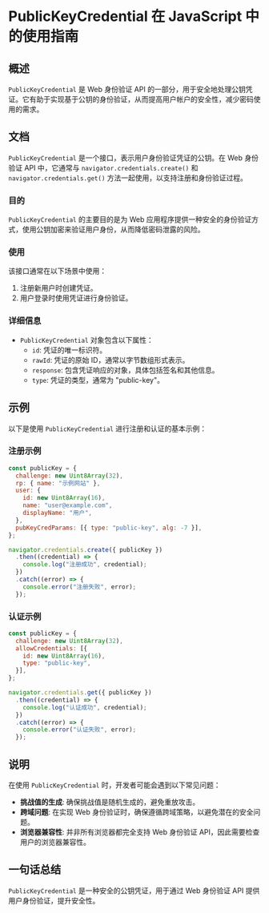 <!--
Meta Description: # PublicKeyCredential 在 JavaScript 中的使用指南 ## 概述 `PublicKeyCredential` 是 Web 身份验证 API 的一部分，用于安全地处理公钥凭证。它有助于实现基于公钥的身份验证，从而提高用户帐户的安全性，减少密码使用的需求。 ## 文档 `P...
Meta Keywords: publickeycredential, web, error, 身份验证, api
-->

# PublicKeyCredential 在 JavaScript 中的使用指南

## 概述
`PublicKeyCredential` 是 Web 身份验证 API 的一部分，用于安全地处理公钥凭证。它有助于实现基于公钥的身份验证，从而提高用户帐户的安全性，减少密码使用的需求。

## 文档
`PublicKeyCredential` 是一个接口，表示用户身份验证凭证的公钥。在 Web 身份验证 API 中，它通常与 `navigator.credentials.create()` 和 `navigator.credentials.get()` 方法一起使用，以支持注册和身份验证过程。

### 目的
`PublicKeyCredential` 的主要目的是为 Web 应用程序提供一种安全的身份验证方式，使用公钥加密来验证用户身份，从而降低密码泄露的风险。

### 使用
该接口通常在以下场景中使用：
1. 注册新用户时创建凭证。
2. 用户登录时使用凭证进行身份验证。

### 详细信息
- `PublicKeyCredential` 对象包含以下属性：
  - `id`: 凭证的唯一标识符。
  - `rawId`: 凭证的原始 ID，通常以字节数组形式表示。
  - `response`: 包含凭证响应的对象，具体包括签名和其他信息。
  - `type`: 凭证的类型，通常为 "public-key"。

## 示例
以下是使用 `PublicKeyCredential` 进行注册和认证的基本示例：

### 注册示例
```javascript
const publicKey = {
  challenge: new Uint8Array(32),
  rp: { name: "示例网站" },
  user: {
    id: new Uint8Array(16),
    name: "user@example.com",
    displayName: "用户",
  },
  pubKeyCredParams: [{ type: "public-key", alg: -7 }],
};

navigator.credentials.create({ publicKey })
  .then((credential) => {
    console.log("注册成功", credential);
  })
  .catch((error) => {
    console.error("注册失败", error);
  });
```

### 认证示例
```javascript
const publicKey = {
  challenge: new Uint8Array(32),
  allowCredentials: [{
    id: new Uint8Array(16),
    type: "public-key",
  }],
};

navigator.credentials.get({ publicKey })
  .then((credential) => {
    console.log("认证成功", credential);
  })
  .catch((error) => {
    console.error("认证失败", error);
  });
```

## 说明
在使用 `PublicKeyCredential` 时，开发者可能会遇到以下常见问题：
- **挑战值的生成**: 确保挑战值是随机生成的，避免重放攻击。
- **跨域问题**: 在实现 Web 身份验证时，确保遵循跨域策略，以避免潜在的安全问题。
- **浏览器兼容性**: 并非所有浏览器都完全支持 Web 身份验证 API，因此需要检查用户的浏览器兼容性。

## 一句话总结
`PublicKeyCredential` 是一种安全的公钥凭证，用于通过 Web 身份验证 API 提供用户身份验证，提升安全性。